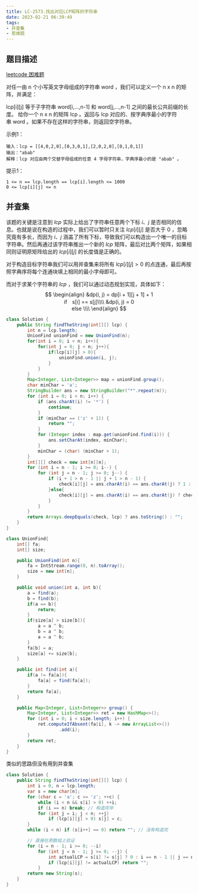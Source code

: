 ```yaml
---
title: LC-2573.找出对应LCP矩阵的字符串
date: 2023-02-21 06:39:49
tags:
- 并查集
- 思维题
---
```


## 题目描述
[leetcode 困难题](https://leetcode.cn/problems/find-the-string-with-lcp/submissions/)

对任一由 n 个小写英文字母组成的字符串 word ，我们可以定义一个 n x n 的矩阵，并满足：

lcp[i][j] 等于子字符串 word[i,...,n-1] 和 word[j,...,n-1] 之间的最长公共前缀的长度。
给你一个 n x n 的矩阵 lcp 。返回与 lcp 对应的、按字典序最小的字符串 word 。如果不存在这样的字符串，则返回空字符串。

示例1：
```
输入：lcp = [[4,0,2,0],[0,3,0,1],[2,0,2,0],[0,1,0,1]]
输出："abab"
解释：lcp 对应由两个交替字母组成的任意 4 字母字符串，字典序最小的是 "abab" 。
```

提示1：
```
1 <= n == lcp.length == lcp[i].length <= 1000
0 <= lcp[i][j] <= n
```

## 并查集
该题的关键是注意到 $lcp$ 实际上给出了字符串任意两个下标 $i、j$ 是否相同的信息。也就是说在构造的过程中，我们可以暂时只关注 $lcp[i][j]$ 是否大于 $0$ ，忽略究竟有多长，而因为 $i、j$ 涵盖了所有下标，导致我们可以构造出一个唯一的目标字符串。然后再通过该字符串推出一个新的 $lcp$ 矩阵，最后对比两个矩阵，如果相同则证明原矩阵给出的 $lcp[i][j]$ 的长度值是正确的。

对于构造目标字符串我们可以用并查集来将所有 $lcp[i][j] > 0$ 的点连通，最后再按照字典序将每个连通块填上相同的最小字母即可。

而对于求某个字符串的 $lcp$ ，我们可以通过动态规划实现，具体如下：
$$
\begin{align}
&dp(i, j) = dp[i + 1][j + 1] + 1　　　　　　　　　　　　　　　　　　　 if　s[i] == s[j]\\\\
&dp(i, j) = 0　　　　 　　　　　　　　　　　　　　　　　　　　　　　     else \\\\
\end{align}
$$

```Java
class Solution {
    public String findTheString(int[][] lcp) {
        int n = lcp.length;
        UnionFind unionFind = new UnionFind(n);
        for(int i = 0; i < n; i++){
            for(int j = 0; j < n; j++){
                if(lcp[i][j] > 0){
                    unionFind.union(i, j);
                }
            }
        }
        Map<Integer, List<Integer>> map = unionFind.group();
        char minChar = 'a';
        StringBuilder ans = new StringBuilder("*".repeat(n));
        for (int i = 0; i < n; i++) {
            if (ans.charAt(i) != '*') {
                continue;
            }
            if (minChar == ('z' + 1)) {
                return "";
            }
            for (Integer index : map.get(unionFind.find(i))) {
                ans.setCharAt(index, minChar);
            }
            minChar = (char) (minChar + 1);
        }
        int[][] check = new int[n][n];
        for (int i = n - 1; i >= 0; i--) {
            for (int j = n - 1; j >= 0; j--) {
                if (i + 1 > n - 1 || j + 1 > n - 1) {
                    check[i][j] = ans.charAt(i) == ans.charAt(j) ? 1 : 0;
                }else{
                    check[i][j] = ans.charAt(i) == ans.charAt(j) ? check[i + 1][j + 1] + 1 : 0;
                }
            }
        }
        return Arrays.deepEquals(check, lcp) ? ans.toString() : "";
    }
}

class UnionFind{
    int[] fa;
    int[] size;

    public UnionFind(int n){
        fa = IntStream.range(0, n).toArray();
        size = new int[n];
    }

    public void union(int a, int b){
        a = find(a);
        b = find(b);
        if(a == b){
            return;
        }
        if(size[a] > size[b]){
            a = a ^ b;
            b = a ^ b;
            a = a ^ b;
        }
        fa[b] = a;
        size[a] += size[b];
    }

    public int find(int a){
        if(a != fa[a]){
            fa[a] = find(fa[a]);
        }
        return fa[a];
    }

    public Map<Integer, List<Integer>> group() {
        Map<Integer, List<Integer>> ret = new HashMap<>();
        for (int i = 0; i < size.length; i++) {
            ret.computeIfAbsent(fa[i], k -> new ArrayList<>())
                    .add(i);
        }
        return ret;
    }
}
```
类似的思路但没有用到并查集
```Java
class Solution {
    public String findTheString(int[][] lcp) {
        int i = 0, n = lcp.length;
        var s = new char[n];
        for (char c = 'a'; c <= 'z'; ++c) {
            while (i < n && s[i] > 0) ++i;
            if (i == n) break; // 构造完毕
            for (int j = i; j < n; ++j)
                if (lcp[i][j] > 0) s[j] = c;
        }
        while (i < n) if (s[i++] == 0) return ""; // 没有构造完

        // 直接在原数组上验证
        for (i = n - 1; i >= 0; --i)
            for (int j = n - 1; j >= 0; --j) {
                int actualLCP = s[i] != s[j] ? 0 : i == n - 1 || j == n - 1 ? 1 : lcp[i + 1][j + 1] + 1;
                if (lcp[i][j] != actualLCP) return "";
            }
        return new String(s);
    }
}
```